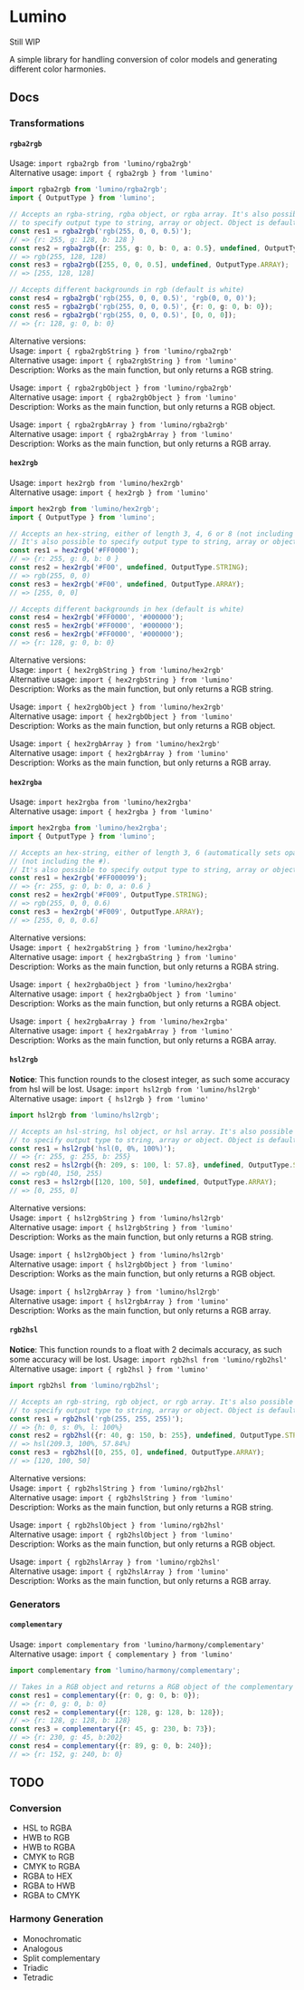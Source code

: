 # Lumino
Still WIP

A simple library for handling conversion of color models and generating different color harmonies.

## Docs
### Transformations
#### `rgba2rgb`
Usage: ```import rgba2rgb from 'lumino/rgba2rgb'``` \
Alternative usage: ```import { rgba2rgb } from 'lumino'```

```typescript
import rgba2rgb from 'lumino/rgba2rgb';
import { OutputType } from 'lumino';

// Accepts an rgba-string, rgba object, or rgba array. It's also possible
// to specify output type to string, array or object. Object is default.
const res1 = rgba2rgb('rgb(255, 0, 0, 0.5)');
// => {r: 255, g: 128, b: 128 }
const res2 = rgba2rgb({r: 255, g: 0, b: 0, a: 0.5}, undefined, OutputType.STRING);
// => rgb(255, 128, 128)
const res3 = rgba2rgb([255, 0, 0, 0.5], undefined, OutputType.ARRAY);
// => [255, 128, 128]

// Accepts different backgrounds in rgb (default is white)
const res4 = rgba2rgb('rgb(255, 0, 0, 0.5)', 'rgb(0, 0, 0)');
const res5 = rgba2rgb('rgb(255, 0, 0, 0.5)', {r: 0, g: 0, b: 0});
const res6 = rgba2rgb('rgb(255, 0, 0, 0.5)', [0, 0, 0]);
// => {r: 128, g: 0, b: 0}
```

Alternative versions: \
Usage: ```import { rgba2rgbString } from 'lumino/rgba2rgb'``` \
Alternative usage: ```import { rgba2rgbString } from 'lumino'``` \
Description: Works as the main function, but only returns a RGB string.

Usage: ```import { rgba2rgbObject } from 'lumino/rgba2rgb'``` \
Alternative usage: ```import { rgba2rgbObject } from 'lumino'``` \
Description: Works as the main function, but only returns a RGB object.

Usage: ```import { rgba2rgbArray } from 'lumino/rgba2rgb'``` \
Alternative usage: ```import { rgba2rgbArray } from 'lumino'``` \
Description: Works as the main function, but only returns a RGB array.

#### `hex2rgb`
Usage: ```import hex2rgb from 'lumino/hex2rgb'``` \
Alternative usage: ```import { hex2rgb } from 'lumino'```

```typescript
import hex2rgb from 'lumino/hex2rgb';
import { OutputType } from 'lumino';

// Accepts an hex-string, either of length 3, 4, 6 or 8 (not including the #).
// It's also possible to specify output type to string, array or object. Object is default.
const res1 = hex2rgb('#FF0000');
// => {r: 255, g: 0, b: 0 }
const res2 = hex2rgb('#F00', undefined, OutputType.STRING);
// => rgb(255, 0, 0)
const res3 = hex2rgb('#F00', undefined, OutputType.ARRAY);
// => [255, 0, 0]

// Accepts different backgrounds in hex (default is white)
const res4 = hex2rgb('#FF0000', '#000000');
const res5 = hex2rgb('#FF0000', '#000000');
const res6 = hex2rgb('#FF0000', '#000000');
// => {r: 128, g: 0, b: 0}
```

Alternative versions: \
Usage: ```import { hex2rgbString } from 'lumino/hex2rgb'``` \
Alternative usage: ```import { hex2rgbString } from 'lumino'``` \
Description: Works as the main function, but only returns a RGB string.

Usage: ```import { hex2rgbObject } from 'lumino/hex2rgb'``` \
Alternative usage: ```import { hex2rgbObject } from 'lumino'``` \
Description: Works as the main function, but only returns a RGB object.

Usage: ```import { hex2rgbArray } from 'lumino/hex2rgb'``` \
Alternative usage: ```import { hex2rgbArray } from 'lumino'``` \
Description: Works as the main function, but only returns a RGB array.

#### `hex2rgba`
Usage: ```import hex2rgba from 'lumino/hex2rgba'``` \
Alternative usage: ```import { hex2rgba } from 'lumino'```

```typescript
import hex2rgba from 'lumino/hex2rgba';
import { OutputType } from 'lumino';

// Accepts an hex-string, either of length 3, 6 (automatically sets opacity to 1), 4 or 8 
// (not including the #).
// It's also possible to specify output type to string, array or object. Object is default.
const res1 = hex2rgb('#FF000099');
// => {r: 255, g: 0, b: 0, a: 0.6 }
const res2 = hex2rgb('#F009', OutputType.STRING);
// => rgb(255, 0, 0, 0.6)
const res3 = hex2rgb('#F009', OutputType.ARRAY);
// => [255, 0, 0, 0.6]
```

Alternative versions: \
Usage: ```import { hex2rgabString } from 'lumino/hex2rgba'``` \
Alternative usage: ```import { hex2rgbaString } from 'lumino'``` \
Description: Works as the main function, but only returns a RGBA string.

Usage: ```import { hex2rgbaObject } from 'lumino/hex2rgba'``` \
Alternative usage: ```import { hex2rgbaObject } from 'lumino'``` \
Description: Works as the main function, but only returns a RGBA object.

Usage: ```import { hex2rgbaArray } from 'lumino/hex2rgba'``` \
Alternative usage: ```import { hex2rgabArray } from 'lumino'``` \
Description: Works as the main function, but only returns a RGBA array.

#### `hsl2rgb`
**Notice**: This function rounds to the closest integer, as such some accuracy from hsl will be lost.
Usage: ```import hsl2rgb from 'lumino/hsl2rgb'``` \
Alternative usage: ```import { hsl2rgb } from 'lumino'```

```typescript
import hsl2rgb from 'lumino/hsl2rgb';

// Accepts an hsl-string, hsl object, or hsl array. It's also possible
// to specify output type to string, array or object. Object is default.
const res1 = hsl2rgb('hsl(0, 0%, 100%)');
// => {r: 255, g: 255, b: 255}
const res2 = hsl2rgb({h: 209, s: 100, l: 57.8}, undefined, OutputType.STRING);
// => rgb(40, 150, 255)
const res3 = hsl2rgb([120, 100, 50], undefined, OutputType.ARRAY);
// => [0, 255, 0]
```

Alternative versions: \
Usage: ```import { hsl2rgbString } from 'lumino/hsl2rgb'``` \
Alternative usage: ```import { hsl2rgbString } from 'lumino'``` \
Description: Works as the main function, but only returns a RGB string.

Usage: ```import { hsl2rgbObject } from 'lumino/hsl2rgb'``` \
Alternative usage: ```import { hsl2rgbObject } from 'lumino'``` \
Description: Works as the main function, but only returns a RGB object.

Usage: ```import { hsl2rgbArray } from 'lumino/hsl2rgb'``` \
Alternative usage: ```import { hsl2rgbArray } from 'lumino'``` \
Description: Works as the main function, but only returns a RGB array.

#### `rgb2hsl`
**Notice**: This function rounds to a float with 2 decimals accuracy, as such some accuracy will be lost.
Usage: ```import rgb2hsl from 'lumino/rgb2hsl'``` \
Alternative usage: ```import { rgb2hsl } from 'lumino'```

```typescript
import rgb2hsl from 'lumino/rgb2hsl';

// Accepts an rgb-string, rgb object, or rgb array. It's also possible
// to specify output type to string, array or object. Object is default.
const res1 = rgb2hsl('rgb(255, 255, 255)');
// => {h: 0, s: 0%, l: 100%}
const res2 = rgb2hsl({r: 40, g: 150, b: 255}, undefined, OutputType.STRING);
// => hsl(209.3, 100%, 57.84%)
const res3 = rgb2hsl([0, 255, 0], undefined, OutputType.ARRAY);
// => [120, 100, 50]
```

Alternative versions: \
Usage: ```import { rgb2hslString } from 'lumino/rgb2hsl'``` \
Alternative usage: ```import { rgb2hslString } from 'lumino'``` \
Description: Works as the main function, but only returns a RGB string.

Usage: ```import { rgb2hslObject } from 'lumino/rgb2hsl'``` \
Alternative usage: ```import { rgb2hslObject } from 'lumino'``` \
Description: Works as the main function, but only returns a RGB object.

Usage: ```import { rgb2hslArray } from 'lumino/rgb2hsl'``` \
Alternative usage: ```import { rgb2hslArray } from 'lumino'``` \
Description: Works as the main function, but only returns a RGB array.

### Generators
#### `complementary`
Usage: ```import complementary from 'lumino/harmony/complementary'``` \
Alternative usage: ```import { complementary } from 'lumino'```

```typescript
import complementary from 'lumino/harmony/complementary';

// Takes in a RGB object and returns a RGB object of the complementary color
const res1 = complementary({r: 0, g: 0, b: 0});
// => {r: 0, g: 0, b: 0}
const res2 = complementary({r: 128, g: 128, b: 128});
// => {r: 128, g: 128, b: 128}
const res3 = complementary({r: 45, g: 230, b: 73});
// => {r: 230, g: 45, b:202}
const res4 = complementary({r: 89, g: 0, b: 240});
// => {r: 152, g: 240, b: 0}
```

## TODO
### Conversion
* HSL to RGBA 
* HWB to RGB
* HWB to RGBA
* CMYK to RGB
* CMYK to RGBA
* RGBA to HEX
* RGBA to HWB
* RGBA to CMYK

### Harmony Generation
* Monochromatic
* Analogous
* Split complementary
* Triadic
* Tetradic
